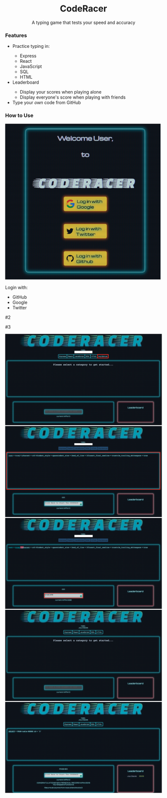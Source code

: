 <h1 align="center"> 
CodeRacer 
</h1>
<p align="center">
A typing game that tests your speed and accuracy
</p>

<h3>Features</h3>
<ul>
<li>Practice typing in:</li>
  <ul>
    <li>Express</li>
    <li>React</li>
    <li>JavaScript</li>
    <li>SQL</li>
    <li>HTML</li>
  </ul>
<li>Leaderboard</li>
  <ul>
    <li>Display your scores when playing alone</li>
    <li>Display everyone's score when playing with friends</li>
  </ul>
<li>Type your<em> own </em>code from GitHub</li>
</ul>

<h3>How to Use</h3>
<img src='https://github.com/JojuOlaode/CodeRacer---Iteration/blob/readme/assets/read_1.png' width='500px'>
<p> Login with: </p>
<ul>
<li>GitHub</li>
<li>Google</li>
<li>Twitter</li>
</ul>
<p> #2 </p>
<p> #3 </p>
<img src='https://github.com/JojuOlaode/CodeRacer---Iteration/blob/readme/assets/read_2.png' >
<img src='https://github.com/JojuOlaode/CodeRacer---Iteration/blob/readme/assets/read_3.png' >
<img src='https://github.com/JojuOlaode/CodeRacer---Iteration/blob/readme/assets/read_4.png' >
<img src='https://github.com/JojuOlaode/CodeRacer---Iteration/blob/readme/assets/read_5.png' >
<img src='https://github.com/JojuOlaode/CodeRacer---Iteration/blob/readme/assets/read_6.png' >


